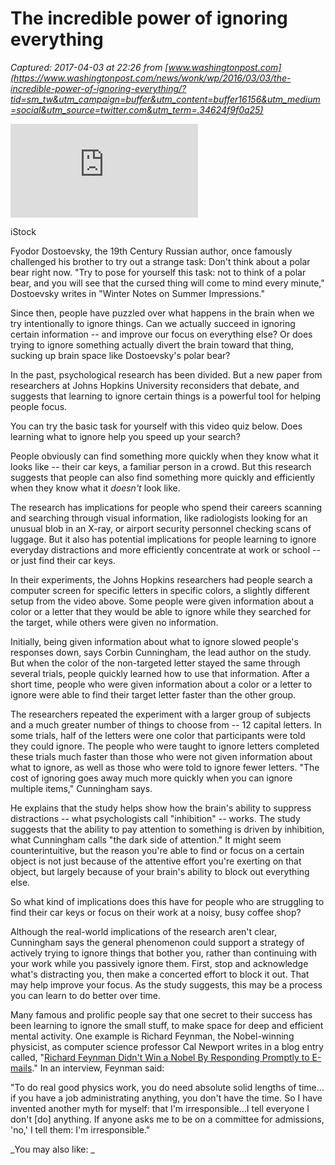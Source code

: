 # The incredible power of ignoring everything

_Captured: 2017-04-03 at 22:26 from [www.washingtonpost.com](https://www.washingtonpost.com/news/wonk/wp/2016/03/03/the-incredible-power-of-ignoring-everything/?tid=sm_tw&utm_campaign=buffer&utm_content=buffer16156&utm_medium=social&utm_source=twitter.com&utm_term=.34624f9f0a25)_

![](https://img.washingtonpost.com/wp-apps/imrs.php?src=https://img.washingtonpost.com/blogs/wonkblog/files/2016/03/clearmind2.jpg&w=1484)

iStock

Fyodor Dostoevsky, the 19th Century Russian author, once famously challenged his brother to try out a strange task: Don't think about a polar bear right now. "Try to pose for yourself this task: not to think of a polar bear, and you will see that the cursed thing will come to mind every minute," Dostoevsky writes in "Winter Notes on Summer Impressions."

Since then, people have puzzled over what happens in the brain when we try intentionally to ignore things. Can we actually succeed in ignoring certain information -- and improve our focus on everything else? Or does trying to ignore something actually divert the brain toward that thing, sucking up brain space like Dostoevsky's polar bear?

In the past, psychological research has been divided. But a new paper from researchers at Johns Hopkins University reconsiders that debate, and suggests that learning to ignore certain things is a powerful tool for helping people focus.

You can try the basic task for yourself with this video quiz below. Does learning what to ignore help you speed up your search?

People obviously can find something more quickly when they know what it looks like -- their car keys, a familiar person in a crowd. But this research suggests that people can also find something more quickly and efficiently when they know what it _doesn't_ look like.

The research has implications for people who spend their careers scanning and searching through visual information, like radiologists looking for an unusual blob in an X-ray, or airport security personnel checking scans of luggage. But it also has potential implications for people learning to ignore everyday distractions and more efficiently concentrate at work or school -- or just find their car keys.

In their experiments, the Johns Hopkins researchers had people search a computer screen for specific letters in specific colors, a slightly different setup from the video above. Some people were given information about a color or a letter that they would be able to ignore while they searched for the target, while others were given no information.

Initially, being given information about what to ignore slowed people's responses down, says Corbin Cunningham, the lead author on the study. But when the color of the non-targeted letter stayed the same through several trials, people quickly learned how to use that information. After a short time, people who were given information about a color or a letter to ignore were able to find their target letter faster than the other group.

The researchers repeated the experiment with a larger group of subjects and a much greater number of things to choose from -- 12 capital letters. In some trials, half of the letters were one color that participants were told they could ignore. The people who were taught to ignore letters completed these trials much faster than those who were not given information about what to ignore, as well as those who were told to ignore fewer letters. "The cost of ignoring goes away much more quickly when you can ignore multiple items," Cunningham says.

He explains that the study helps show how the brain's ability to suppress distractions -- what psychologists call "inhibition" \-- works. The study suggests that the ability to pay attention to something is driven by inhibition, what Cunningham calls "the dark side of attention." It might seem counterintuitive, but the reason you're able to find or focus on a certain object is not just because of the attentive effort you're exerting on that object, but largely because of your brain's ability to block out everything else.

So what kind of implications does this have for people who are struggling to find their car keys or focus on their work at a noisy, busy coffee shop?

Although the real-world implications of the research aren't clear, Cunningham says the general phenomenon could support a strategy of actively trying to ignore things that bother you, rather than continuing with your work while you passively ignore them. First, stop and acknowledge what's distracting you, then make a concerted effort to block it out. That may help improve your focus. As the study suggests, this may be a process you can learn to do better over time.

Many famous and prolific people say that one secret to their success has been learning to ignore the small stuff, to make space for deep and efficient mental activity. One example is Richard Feynman, the Nobel-winning physicist, as computer science professor Cal Newport writes in a blog entry called, "[Richard Feynman Didn't Win a Nobel By Responding Promptly to E-mails](http://calnewport.com/blog/2014/04/20/richard-feynman-didnt-win-a-nobel-by-responding-promptly-to-e-mails/)." In an interview, Feynman said:

"To do real good physics work, you do need absolute solid lengths of time…if you have a job administrating anything, you don't have the time. So I have invented another myth for myself: that I'm irresponsible...I tell everyone I don't [do] anything. If anyone asks me to be on a committee for admissions, 'no,' I tell them: I'm irresponsible."

_You may also like: _
